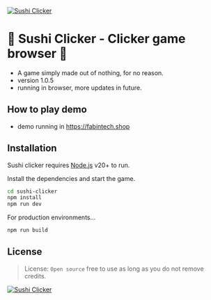 [![Sushi Clicker](https://i.imgur.com/CA0i66p.png)](https://fabintech.shop)

# 🍣 Sushi Clicker - Clicker game browser 🍣

- A game simply made out of nothing, for no reason.
- version 1.0.5
- running in browser, more updates in future.

## How to play demo

- demo running in https://fabintech.shop

## Installation

Sushi clicker requires [Node.js](https://nodejs.org/) v20+ to run.

Install the dependencies and start the game.

```sh
cd sushi-clicker
npm install
npm run dev
```

For production environments...

```sh
npm run build
```

## License

> License: `Open source` free to use as long as you do not remove credits.

[![Sushi Clicker](https://i.imgur.com/MnnG7dm.jpeg)](https://fabintech.shop)
